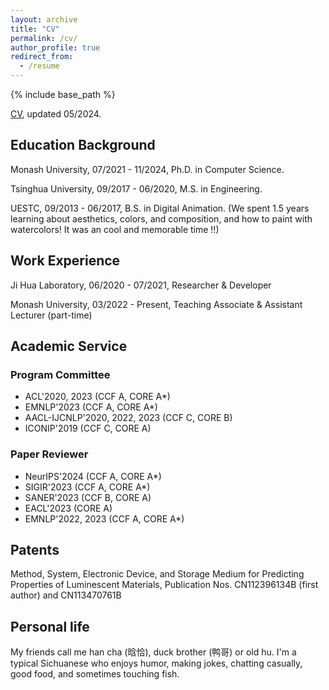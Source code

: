 ```yaml
---
layout: archive
title: "CV"
permalink: /cv/
author_profile: true
redirect_from:
  - /resume
---
```


{% include base_path %}

[CV](https://github.com/huhanGitHub/huhan.github.io/raw/master/files/resume_eng.pdf), updated 05/2024. 


## Education Background

Monash University, 07/2021 - 11/2024, Ph.D. in Computer Science.

Tsinghua University, 09/2017 - 06/2020, M.S. in Engineering.

UESTC, 09/2013 - 06/2017, B.S. in Digital Animation. (We spent 1.5 years learning about aesthetics, colors, and composition, and how to paint with watercolors! It was an cool and memorable time !!)


## Work Experience

Ji Hua Laboratory, 06/2020 - 07/2021, Researcher & Developer

Monash University, 03/2022 - Present, Teaching Associate & Assistant Lecturer (part-time)

## Academic Service

### **Program Committee**
- ACL'2020, 2023 (CCF A, CORE A\*)
- EMNLP'2023 (CCF A, CORE A\*)
- AACL-IJCNLP'2020, 2022, 2023 (CCF C, CORE B)
- ICONIP'2019 (CCF C, CORE A)

### **Paper Reviewer**
- NeurIPS'2024 (CCF A, CORE A\*)
- SIGIR'2023 (CCF A, CORE A\*)
- SANER'2023 (CCF B, CORE A)
- EACL'2023 (CORE A)
- EMNLP'2022, 2023 (CCF A, CORE A\*)


## Patents
Method, System, Electronic Device, and Storage Medium for Predicting Properties of Luminescent Materials, Publication Nos. CN112396134B (first author) and CN113470761B


## Personal life
My friends call me han cha (晗恰), duck brother (鸭哥) or old hu. I'm a typical Sichuanese who enjoys humor, making jokes, chatting casually, good food, and sometimes touching fish. 
